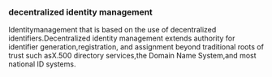 ### decentralized identity management

Identitymanagement that is based on the use of decentralized identifiers.Decentralized identity management extends authority for identifier generation,registration, and assignment beyond traditional roots of trust such asX.500 directory services,the Domain Name System,and most national ID systems.